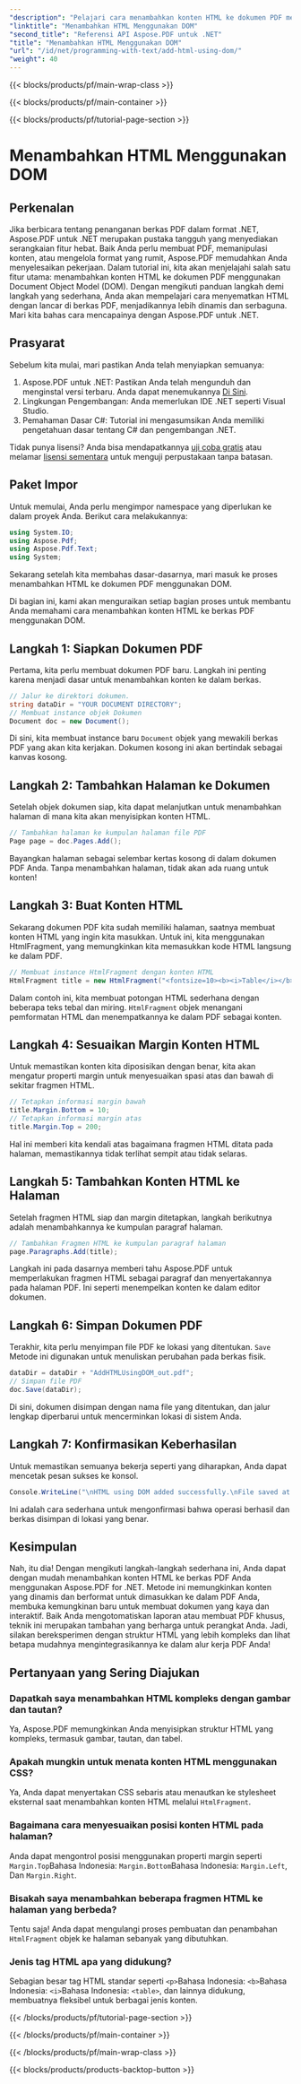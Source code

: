 ```yaml
---
"description": "Pelajari cara menambahkan konten HTML ke dokumen PDF menggunakan Aspose.PDF untuk .NET dalam tutorial langkah demi langkah ini. Sempurnakan file PDF Anda dengan format HTML dinamis dengan mudah."
"linktitle": "Menambahkan HTML Menggunakan DOM"
"second_title": "Referensi API Aspose.PDF untuk .NET"
"title": "Menambahkan HTML Menggunakan DOM"
"url": "/id/net/programming-with-text/add-html-using-dom/"
"weight": 40
---
```


{{< blocks/products/pf/main-wrap-class >}}

{{< blocks/products/pf/main-container >}}

{{< blocks/products/pf/tutorial-page-section >}}

# Menambahkan HTML Menggunakan DOM

## Perkenalan

Jika berbicara tentang penanganan berkas PDF dalam format .NET, Aspose.PDF untuk .NET merupakan pustaka tangguh yang menyediakan serangkaian fitur hebat. Baik Anda perlu membuat PDF, memanipulasi konten, atau mengelola format yang rumit, Aspose.PDF memudahkan Anda menyelesaikan pekerjaan. Dalam tutorial ini, kita akan menjelajahi salah satu fitur utama: menambahkan konten HTML ke dokumen PDF menggunakan Document Object Model (DOM). Dengan mengikuti panduan langkah demi langkah yang sederhana, Anda akan mempelajari cara menyematkan HTML dengan lancar di berkas PDF, menjadikannya lebih dinamis dan serbaguna. Mari kita bahas cara mencapainya dengan Aspose.PDF untuk .NET.

## Prasyarat

Sebelum kita mulai, mari pastikan Anda telah menyiapkan semuanya:

1. Aspose.PDF untuk .NET: Pastikan Anda telah mengunduh dan menginstal versi terbaru. Anda dapat menemukannya [Di Sini](https://releases.aspose.com/pdf/net/).
2. Lingkungan Pengembangan: Anda memerlukan IDE .NET seperti Visual Studio.
3. Pemahaman Dasar C#: Tutorial ini mengasumsikan Anda memiliki pengetahuan dasar tentang C# dan pengembangan .NET.

Tidak punya lisensi? Anda bisa mendapatkannya [uji coba gratis](https://releases.aspose.com/) atau melamar [lisensi sementara](https://purchase.aspose.com/temporary-license/) untuk menguji perpustakaan tanpa batasan.

## Paket Impor

Untuk memulai, Anda perlu mengimpor namespace yang diperlukan ke dalam proyek Anda. Berikut cara melakukannya:

```csharp
using System.IO;
using Aspose.Pdf;
using Aspose.Pdf.Text;
using System;
```

Sekarang setelah kita membahas dasar-dasarnya, mari masuk ke proses menambahkan HTML ke dokumen PDF menggunakan DOM.

Di bagian ini, kami akan menguraikan setiap bagian proses untuk membantu Anda memahami cara menambahkan konten HTML ke berkas PDF menggunakan DOM.

## Langkah 1: Siapkan Dokumen PDF

Pertama, kita perlu membuat dokumen PDF baru. Langkah ini penting karena menjadi dasar untuk menambahkan konten ke dalam berkas.

```csharp
// Jalur ke direktori dokumen.
string dataDir = "YOUR DOCUMENT DIRECTORY";
// Membuat instance objek Dokumen
Document doc = new Document();
```

Di sini, kita membuat instance baru `Document` objek yang mewakili berkas PDF yang akan kita kerjakan. Dokumen kosong ini akan bertindak sebagai kanvas kosong.

## Langkah 2: Tambahkan Halaman ke Dokumen

Setelah objek dokumen siap, kita dapat melanjutkan untuk menambahkan halaman di mana kita akan menyisipkan konten HTML.

```csharp
// Tambahkan halaman ke kumpulan halaman file PDF
Page page = doc.Pages.Add();
```

Bayangkan halaman sebagai selembar kertas kosong di dalam dokumen PDF Anda. Tanpa menambahkan halaman, tidak akan ada ruang untuk konten!

## Langkah 3: Buat Konten HTML

Sekarang dokumen PDF kita sudah memiliki halaman, saatnya membuat konten HTML yang ingin kita masukkan. Untuk ini, kita menggunakan HtmlFragment, yang memungkinkan kita memasukkan kode HTML langsung ke dalam PDF.

```csharp
// Membuat instance HtmlFragment dengan konten HTML
HtmlFragment title = new HtmlFragment("<fontsize=10><b><i>Table</i></b></fontsize>");
```

Dalam contoh ini, kita membuat potongan HTML sederhana dengan beberapa teks tebal dan miring. `HtmlFragment` objek menangani pemformatan HTML dan menempatkannya ke dalam PDF sebagai konten.

## Langkah 4: Sesuaikan Margin Konten HTML

Untuk memastikan konten kita diposisikan dengan benar, kita akan mengatur properti margin untuk menyesuaikan spasi atas dan bawah di sekitar fragmen HTML.

```csharp
// Tetapkan informasi margin bawah
title.Margin.Bottom = 10;
// Tetapkan informasi margin atas
title.Margin.Top = 200;
```

Hal ini memberi kita kendali atas bagaimana fragmen HTML ditata pada halaman, memastikannya tidak terlihat sempit atau tidak selaras.

## Langkah 5: Tambahkan Konten HTML ke Halaman

Setelah fragmen HTML siap dan margin ditetapkan, langkah berikutnya adalah menambahkannya ke kumpulan paragraf halaman.

```csharp
// Tambahkan Fragmen HTML ke kumpulan paragraf halaman
page.Paragraphs.Add(title);
```

Langkah ini pada dasarnya memberi tahu Aspose.PDF untuk memperlakukan fragmen HTML sebagai paragraf dan menyertakannya pada halaman PDF. Ini seperti menempelkan konten ke dalam editor dokumen.

## Langkah 6: Simpan Dokumen PDF

Terakhir, kita perlu menyimpan file PDF ke lokasi yang ditentukan. `Save` Metode ini digunakan untuk menuliskan perubahan pada berkas fisik.

```csharp
dataDir = dataDir + "AddHTMLUsingDOM_out.pdf";
// Simpan file PDF
doc.Save(dataDir);
```

Di sini, dokumen disimpan dengan nama file yang ditentukan, dan jalur lengkap diperbarui untuk mencerminkan lokasi di sistem Anda.

## Langkah 7: Konfirmasikan Keberhasilan

Untuk memastikan semuanya bekerja seperti yang diharapkan, Anda dapat mencetak pesan sukses ke konsol.

```csharp
Console.WriteLine("\nHTML using DOM added successfully.\nFile saved at " + dataDir);
```

Ini adalah cara sederhana untuk mengonfirmasi bahwa operasi berhasil dan berkas disimpan di lokasi yang benar.

## Kesimpulan

Nah, itu dia! Dengan mengikuti langkah-langkah sederhana ini, Anda dapat dengan mudah menambahkan konten HTML ke berkas PDF Anda menggunakan Aspose.PDF for .NET. Metode ini memungkinkan konten yang dinamis dan berformat untuk dimasukkan ke dalam PDF Anda, membuka kemungkinan baru untuk membuat dokumen yang kaya dan interaktif. Baik Anda mengotomatiskan laporan atau membuat PDF khusus, teknik ini merupakan tambahan yang berharga untuk perangkat Anda. Jadi, silakan bereksperimen dengan struktur HTML yang lebih kompleks dan lihat betapa mudahnya mengintegrasikannya ke dalam alur kerja PDF Anda!

## Pertanyaan yang Sering Diajukan

### Dapatkah saya menambahkan HTML kompleks dengan gambar dan tautan?
Ya, Aspose.PDF memungkinkan Anda menyisipkan struktur HTML yang kompleks, termasuk gambar, tautan, dan tabel.

### Apakah mungkin untuk menata konten HTML menggunakan CSS?
Ya, Anda dapat menyertakan CSS sebaris atau menautkan ke stylesheet eksternal saat menambahkan konten HTML melalui `HtmlFragment`.

### Bagaimana cara menyesuaikan posisi konten HTML pada halaman?
Anda dapat mengontrol posisi menggunakan properti margin seperti `Margin.Top`Bahasa Indonesia: `Margin.Bottom`Bahasa Indonesia: `Margin.Left`, Dan `Margin.Right`.

### Bisakah saya menambahkan beberapa fragmen HTML ke halaman yang berbeda?
Tentu saja! Anda dapat mengulangi proses pembuatan dan penambahan `HtmlFragment` objek ke halaman sebanyak yang dibutuhkan.

### Jenis tag HTML apa yang didukung?
Sebagian besar tag HTML standar seperti `<p>`Bahasa Indonesia: `<b>`Bahasa Indonesia: `<i>`Bahasa Indonesia: `<table>`, dan lainnya didukung, membuatnya fleksibel untuk berbagai jenis konten.

{{< /blocks/products/pf/tutorial-page-section >}}

{{< /blocks/products/pf/main-container >}}

{{< /blocks/products/pf/main-wrap-class >}}

{{< blocks/products/products-backtop-button >}}
